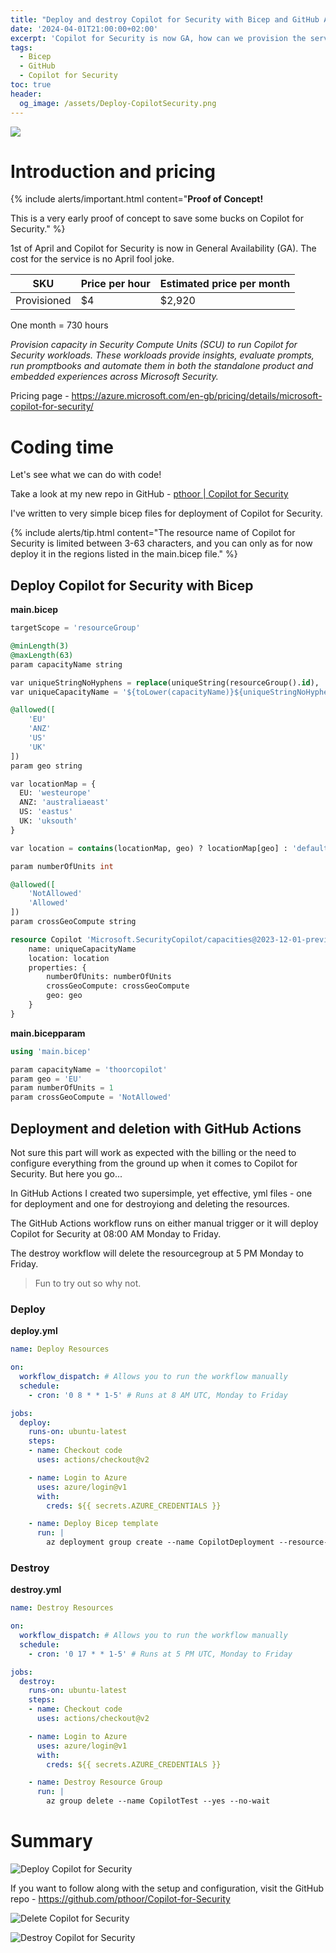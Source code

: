 ```yaml
---
title: "Deploy and destroy Copilot for Security with Bicep and GitHub Actions"
date: '2024-04-01T21:00:00+02:00'
excerpt: 'Copilot for Security is now GA, how can we provision the service to save some money? Warning - Early Proof of Concept!'
tags: 
  - Bicep
  - GitHub
  - Copilot for Security
toc: true
header:
  og_image: /assets/Deploy-CopilotSecurity.png
---
```


![](/assets/Deploy-CopilotSecurity.png)

# Introduction and pricing

{% include alerts/important.html content="**Proof of Concept!**<br/>

This is a very early proof of concept to save some bucks on Copilot for Security." %}

1st of April and Copilot for Security is now in General Availability (GA). The cost for the service is no April fool joke. 

| SKU | Price per hour | Estimated price per month |
|----------|----------|----------|
| Provisioned    | $4    | $2,920    |

One month = 730 hours

*Provision capacity in Security Compute Units (SCU) to run Copilot for Security workloads. These workloads provide insights, evaluate prompts, run promptbooks and automate them in both the standalone product and embedded experiences across Microsoft Security.*

Pricing page - https://azure.microsoft.com/en-gb/pricing/details/microsoft-copilot-for-security/

# Coding time

Let's see what we can do with code! 

Take a look at my new repo in GitHub - [pthoor | Copilot for Security](https://github.com/pthoor/Copilot-for-Security)

I've written to very simple bicep files for deployment of Copilot for Security.

{% include alerts/tip.html content="The resource name of Copilot for Security is limited between 3-63 characters, and you can only as for now deploy it in the regions listed in the main.bicep file." %}

## Deploy Copilot for Security with Bicep

**main.bicep**

```sql
targetScope = 'resourceGroup'

@minLength(3)
@maxLength(63)
param capacityName string

var uniqueStringNoHyphens = replace(uniqueString(resourceGroup().id), '-', '')
var uniqueCapacityName = '${toLower(capacityName)}${uniqueStringNoHyphens}'

@allowed([
    'EU'
    'ANZ'
    'US'
    'UK'
])
param geo string

var locationMap = {
  EU: 'westeurope'
  ANZ: 'australiaeast'
  US: 'eastus'
  UK: 'uksouth'
}

var location = contains(locationMap, geo) ? locationMap[geo] : 'defaultlocation'

param numberOfUnits int

@allowed([
    'NotAllowed'
    'Allowed'
])
param crossGeoCompute string

resource Copilot 'Microsoft.SecurityCopilot/capacities@2023-12-01-preview' = {
    name: uniqueCapacityName
    location: location
    properties: {
        numberOfUnits: numberOfUnits
        crossGeoCompute: crossGeoCompute
        geo: geo
    }
}
```

**main.bicepparam**

```sql
using 'main.bicep'

param capacityName = 'thoorcopilot'
param geo = 'EU'
param numberOfUnits = 1
param crossGeoCompute = 'NotAllowed'
```

## Deployment and deletion with GitHub Actions

Not sure this part will work as expected with the billing or the need to configure everything from the ground up when it comes to Copilot for Security. But here you go...

In GitHub Actions I created two supersimple, yet effective, yml files - one for deployment and one for destroyiong and deleting the resources.

The GitHub Actions workflow runs on either manual trigger or it will deploy Copilot for Security at 08:00 AM Monday to Friday.

The destroy workflow will delete the resourcegroup at 5 PM Monday to Friday.

> Fun to try out so why not.

### Deploy

**deploy.yml**

```yml
name: Deploy Resources

on:
  workflow_dispatch: # Allows you to run the workflow manually
  schedule:
    - cron: '0 8 * * 1-5' # Runs at 8 AM UTC, Monday to Friday

jobs:
  deploy:
    runs-on: ubuntu-latest
    steps:
    - name: Checkout code
      uses: actions/checkout@v2

    - name: Login to Azure
      uses: azure/login@v1
      with:
        creds: ${{ secrets.AZURE_CREDENTIALS }}

    - name: Deploy Bicep template
      run: |
        az deployment group create --name CopilotDeployment --resource-group CopilotTest --template-file ./main.bicep --parameters ./main.bicepparam
```

### Destroy

**destroy.yml**

```yml
name: Destroy Resources

on:
  workflow_dispatch: # Allows you to run the workflow manually
  schedule:
    - cron: '0 17 * * 1-5' # Runs at 5 PM UTC, Monday to Friday

jobs:
  destroy:
    runs-on: ubuntu-latest
    steps:
    - name: Checkout code
      uses: actions/checkout@v2

    - name: Login to Azure
      uses: azure/login@v1
      with:
        creds: ${{ secrets.AZURE_CREDENTIALS }}

    - name: Destroy Resource Group
      run: |
        az group delete --name CopilotTest --yes --no-wait
```

# Summary

![Deploy Copilot for Security](/assets/Deploy-CopilotSecurity.png)

If you want to follow along with the setup and configuration, visit the GitHub repo - https://github.com/pthoor/Copilot-for-Security

![Delete Copilot for Security](/assets/Delete-CopilotSecurity.png)

![Destroy Copilot for Security](/assets/Destroy-CopilotSecurity.png)